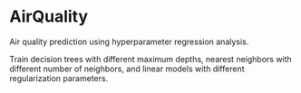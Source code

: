 # AirQuality
Air quality prediction using hyperparameter regression analysis.

Train decision trees with different maximum depths, nearest neighbors with different number of neighbors, and linear models with different regularization parameters.
